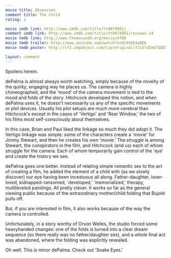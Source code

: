 ```yaml
---
movie title: Obsession
comment title: The Child
rating: 1

movie imdb link: http://www.imdb.com/title/tt0074991/
comment imdb link: http://www.imdb.com/title/tt0074991/reviews-14
movie tmdb link: http://www.themoviedb.org/movie/4780
movie tmdb trailer: http://www.youtube.com/watch?v=QCAt6E4wBEk
movie tmdb poster: http://cf2.imgobject.com/t/p/original/fJiVldImGfGQG5kRzLXqQHYHBDq.jpg

layout: comment
---
```


Spoilers herein.

dePalma is almost always worth watching, simply because of the novelty of the quirky, engaging way he places us. The camera is highly choreographed, and the 'mood' of the camera movement is tied to the mood and folds of the story. Hitchcock developed this notion, and when dePalma uses it, he doesn't necessarily us any of the specific movements or plot devices. Usually his plot setups are much more cerebral than Hitchcock's except in the cases of 'Vertigo' and 'Rear Window,' the two of his films most self-consciously about themselves.

In this case, Brian and Paul liked the linkage so much they did adopt it. The Vertigo linkage was simple: some of the characters create a 'movie' for Jimmy Stewart, and then he creates his own 'movie.' The struggle is among Stewart, the conspirators in the film, and Hitchcock (and us) each of whom struggle for the camera. Each of whom temporarily gain control of the 'eye' and create the history we see.

dePalma goes one better. Instead of relating simple romantic sex to the act of creating a film, he added the element of a child with (as we slowly discover) our eye having been incestuous all along. Father-daughter, lover-loved, kidnapped-ransomed, 'developed,' 'memorialized,' therapy, multileveled paintings. All pretty clever. It works so far as the general viewing public because of the extraordinary mother/child folding that Bujold pulls off.

But, if you are interested in film, it also works because of the way the camera is controlled. 

Unfortunately, in a story worthy of Orson Welles, the studio forced some heavyhanded changes: one of the folds is turned into a clear dream sequence (so there really was no father/daughter sex), and a whole final act was abandoned, where the folding was explicitly revealed.

Oh well. This is minor dePalma. Check out 'Snake Eyes.'